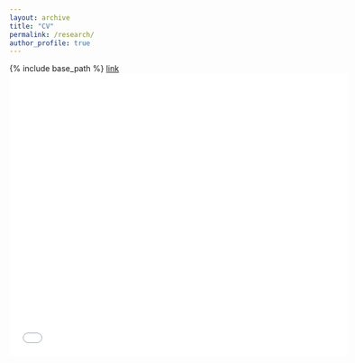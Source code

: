 ```yaml
---
layout: archive
title: "CV"
permalink: /research/
author_profile: true
---
```


{% include base_path %}
<a href='http://asalova.github.io/files/Salova_CV_06_17_2020.pdf'>link</a>
<embed src='/files/Salova_CV_06_17_2020.pdf' type="application/pdf" width="600px" height="500px" />